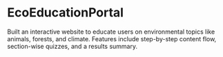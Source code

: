 # EcoEducationPortal
Built an interactive website to educate users on environmental topics like animals, forests, and climate. Features include step-by-step content flow, section-wise quizzes, and a results summary.
